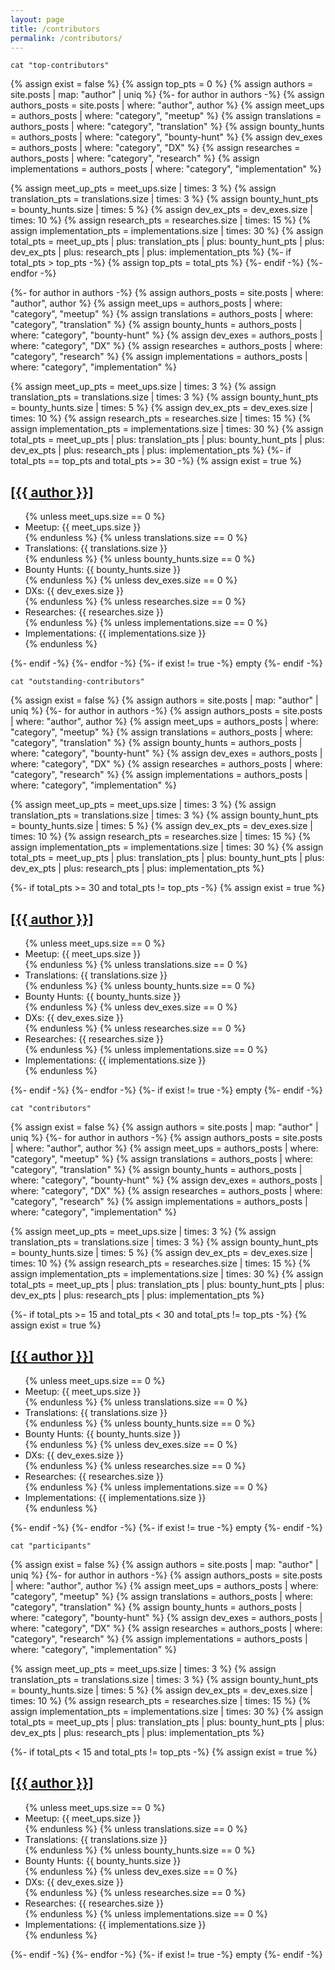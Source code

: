 ```yaml
---
layout: page
title: /contributors
permalink: /contributors/
---
```


```shell
cat "top-contributors"
```
{% assign exist = false %}
{% assign top_pts = 0 %}
{% assign authors = site.posts | map: "author" | uniq %}
{%- for author in authors -%}
{% assign authors_posts = site.posts | where: "author", author %}
{% assign meet_ups = authors_posts | where: "category", "meetup" %}
{% assign translations = authors_posts | where: "category", "translation" %}
{% assign bounty_hunts = authors_posts | where: "category", "bounty-hunt" %}
{% assign dev_exes = authors_posts | where: "category", "DX" %}
{% assign researches = authors_posts | where: "category", "research" %}
{% assign implementations = authors_posts | where: "category", "implementation" %}

{% assign meet_up_pts = meet_ups.size | times: 3 %}
{% assign translation_pts = translations.size | times: 3 %}
{% assign bounty_hunt_pts = bounty_hunts.size | times: 5 %}
{% assign dev_ex_pts = dev_exes.size | times: 10 %}
{% assign research_pts = researches.size | times: 15 %}
{% assign implementation_pts = implementations.size | times: 30 %}
{% assign total_pts = meet_up_pts | plus: translation_pts | plus: bounty_hunt_pts | plus: dev_ex_pts | plus: research_pts | plus: implementation_pts %}
{%- if total_pts > top_pts -%}
{% assign top_pts = total_pts %}
{%- endif -%}
{%- endfor -%}

{%- for author in authors -%}
{% assign authors_posts = site.posts | where: "author", author %}
{% assign meet_ups = authors_posts | where: "category", "meetup" %}
{% assign translations = authors_posts | where: "category", "translation" %}
{% assign bounty_hunts = authors_posts | where: "category", "bounty-hunt" %}
{% assign dev_exes = authors_posts | where: "category", "DX" %}
{% assign researches = authors_posts | where: "category", "research" %}
{% assign implementations = authors_posts | where: "category", "implementation" %}

{% assign meet_up_pts = meet_ups.size | times: 3 %}
{% assign translation_pts = translations.size | times: 3 %}
{% assign bounty_hunt_pts = bounty_hunts.size | times: 5 %}
{% assign dev_ex_pts = dev_exes.size | times: 10 %}
{% assign research_pts = researches.size | times: 15 %}
{% assign implementation_pts = implementations.size | times: 30 %}
{% assign total_pts = meet_up_pts | plus: translation_pts | plus: bounty_hunt_pts | plus: dev_ex_pts | plus: research_pts | plus: implementation_pts %}
{%- if total_pts == top_pts and total_pts >= 30 -%}
{% assign exist = true %}
## <a href="https://github.com/{{ author }}" target="_blank">[{{ author }}]</a>
<ul>
{% unless meet_ups.size == 0 %}
<li> Meetup: {{ meet_ups.size }}</li>
{% endunless %}
{% unless translations.size == 0 %}
<li> Translations: {{ translations.size }}</li>
{% endunless %}
{% unless bounty_hunts.size == 0 %}
<li> Bounty Hunts: {{ bounty_hunts.size }}</li>
{% endunless %}
{% unless dev_exes.size == 0 %}
<li> DXs: {{ dev_exes.size }}</li>
{% endunless %}
{% unless researches.size == 0 %}
<li> Researches: {{ researches.size }}</li>
{% endunless %}
{% unless implementations.size == 0 %}
<li> Implementations: {{ implementations.size }}</li>
{% endunless %}
</ul>
{%- endif -%}
{%- endfor -%}
{%- if exist != true -%}
empty
{%- endif -%}
<br/>

```shell
cat "outstanding-contributors"
```
{% assign exist = false %}
{% assign authors = site.posts | map: "author" | uniq %}
{%- for author in authors -%}
{% assign authors_posts = site.posts | where: "author", author %}
{% assign meet_ups = authors_posts | where: "category", "meetup" %}
{% assign translations = authors_posts | where: "category", "translation" %}
{% assign bounty_hunts = authors_posts | where: "category", "bounty-hunt" %}
{% assign dev_exes = authors_posts | where: "category", "DX" %}
{% assign researches = authors_posts | where: "category", "research" %}
{% assign implementations = authors_posts | where: "category", "implementation" %}

{% assign meet_up_pts = meet_ups.size | times: 3 %}
{% assign translation_pts = translations.size | times: 3 %}
{% assign bounty_hunt_pts = bounty_hunts.size | times: 5 %}
{% assign dev_ex_pts = dev_exes.size | times: 10 %}
{% assign research_pts = researches.size | times: 15 %}
{% assign implementation_pts = implementations.size | times: 30 %}
{% assign total_pts = meet_up_pts | plus: translation_pts | plus: bounty_hunt_pts | plus: dev_ex_pts | plus: research_pts | plus: implementation_pts %}

{%- if total_pts >= 30 and total_pts != top_pts -%}
{% assign exist = true %}
## <a href="https://github.com/{{ author }}" target="_blank">[{{ author }}]</a>
<ul>
{% unless meet_ups.size == 0 %}
<li> Meetup: {{ meet_ups.size }}</li>
{% endunless %}
{% unless translations.size == 0 %}
<li> Translations: {{ translations.size }}</li>
{% endunless %}
{% unless bounty_hunts.size == 0 %}
<li> Bounty Hunts: {{ bounty_hunts.size }}</li>
{% endunless %}
{% unless dev_exes.size == 0 %}
<li> DXs: {{ dev_exes.size }}</li>
{% endunless %}
{% unless researches.size == 0 %}
<li> Researches: {{ researches.size }}</li>
{% endunless %}
{% unless implementations.size == 0 %}
<li> Implementations: {{ implementations.size }}</li>
{% endunless %}
</ul>
{%- endif -%}
{%- endfor -%}
{%- if exist != true -%}
empty
{%- endif -%}
<br/>

```shell
cat "contributors"
```
{% assign exist = false %}
{% assign authors = site.posts | map: "author" | uniq %}
{%- for author in authors -%}
{% assign authors_posts = site.posts | where: "author", author %}
{% assign meet_ups = authors_posts | where: "category", "meetup" %}
{% assign translations = authors_posts | where: "category", "translation" %}
{% assign bounty_hunts = authors_posts | where: "category", "bounty-hunt" %}
{% assign dev_exes = authors_posts | where: "category", "DX" %}
{% assign researches = authors_posts | where: "category", "research" %}
{% assign implementations = authors_posts | where: "category", "implementation" %}

{% assign meet_up_pts = meet_ups.size | times: 3 %}
{% assign translation_pts = translations.size | times: 3 %}
{% assign bounty_hunt_pts = bounty_hunts.size | times: 5 %}
{% assign dev_ex_pts = dev_exes.size | times: 10 %}
{% assign research_pts = researches.size | times: 15 %}
{% assign implementation_pts = implementations.size | times: 30 %}
{% assign total_pts = meet_up_pts | plus: translation_pts | plus: bounty_hunt_pts | plus: dev_ex_pts | plus: research_pts | plus: implementation_pts %}

{%- if total_pts >= 15 and total_pts < 30 and total_pts != top_pts -%}
{% assign exist = true %}
## <a href="https://github.com/{{ author }}" target="_blank">[{{ author }}]</a>
<ul>
{% unless meet_ups.size == 0 %}
<li> Meetup: {{ meet_ups.size }}</li>
{% endunless %}
{% unless translations.size == 0 %}
<li> Translations: {{ translations.size }}</li>
{% endunless %}
{% unless bounty_hunts.size == 0 %}
<li> Bounty Hunts: {{ bounty_hunts.size }}</li>
{% endunless %}
{% unless dev_exes.size == 0 %}
<li> DXs: {{ dev_exes.size }}</li>
{% endunless %}
{% unless researches.size == 0 %}
<li> Researches: {{ researches.size }}</li>
{% endunless %}
{% unless implementations.size == 0 %}
<li> Implementations: {{ implementations.size }}</li>
{% endunless %}
</ul>
{%- endif -%}
{%- endfor -%}
{%- if exist != true -%}
empty
{%- endif -%}
<br/>


```shell
cat "participants"
```
{% assign exist = false %}
{% assign authors = site.posts | map: "author" | uniq %}
{%- for author in authors -%}
{% assign authors_posts = site.posts | where: "author", author %}
{% assign meet_ups = authors_posts | where: "category", "meetup" %}
{% assign translations = authors_posts | where: "category", "translation" %}
{% assign bounty_hunts = authors_posts | where: "category", "bounty-hunt" %}
{% assign dev_exes = authors_posts | where: "category", "DX" %}
{% assign researches = authors_posts | where: "category", "research" %}
{% assign implementations = authors_posts | where: "category", "implementation" %}

{% assign meet_up_pts = meet_ups.size | times: 3 %}
{% assign translation_pts = translations.size | times: 3 %}
{% assign bounty_hunt_pts = bounty_hunts.size | times: 5 %}
{% assign dev_ex_pts = dev_exes.size | times: 10 %}
{% assign research_pts = researches.size | times: 15 %}
{% assign implementation_pts = implementations.size | times: 30 %}
{% assign total_pts = meet_up_pts | plus: translation_pts | plus: bounty_hunt_pts | plus: dev_ex_pts | plus: research_pts | plus: implementation_pts %}

{%- if total_pts < 15 and total_pts != top_pts -%}
{% assign exist = true %}
## <a href="https://github.com/{{ author }}" target="_blank">[{{ author }}]</a>
<ul>
{% unless meet_ups.size == 0 %}
<li> Meetup: {{ meet_ups.size }}</li>
{% endunless %}
{% unless translations.size == 0 %}
<li> Translations: {{ translations.size }}</li>
{% endunless %}
{% unless bounty_hunts.size == 0 %}
<li> Bounty Hunts: {{ bounty_hunts.size }}</li>
{% endunless %}
{% unless dev_exes.size == 0 %}
<li> DXs: {{ dev_exes.size }}</li>
{% endunless %}
{% unless researches.size == 0 %}
<li> Researches: {{ researches.size }}</li>
{% endunless %}
{% unless implementations.size == 0 %}
<li> Implementations: {{ implementations.size }}</li>
{% endunless %}
</ul>
{%- endif -%}
{%- endfor -%}
{%- if exist != true -%}
empty
{%- endif -%}
<br/>
